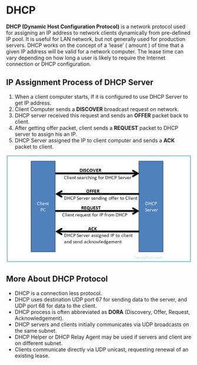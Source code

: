 # DHCP

**DHCP (Dynamic Host Configuration Protocol)** is a network protocol used for assigning an IP address to network clients dynamically from pre-defined IP pool. It is useful for LAN network, but not generally used for production servers. DHCP works on the concept of a ‘lease’ ( amount ) of time that a given IP address will be valid for a network computer. The lease time can vary depending on how long a user is likely to require the Internet connection or DHCP configuration.

## IP Assignment Process of DHCP Server

1. When a client computer starts, If it is configured to use DHCP Server to get IP address.
2. Client Computer sends a **DISCOVER** broadcast request on network.
3. DHCP server received this request and sends an **OFFER** packet back to client.
4. After getting offer packet, client sends a **REQUEST** packet to DHCP server to assign his an IP.
5. DHCP Server assigned the IP to client computer and sends a **ACK** packet to client.



![DHCP](./img/dhcp.png)



## More About DHCP Protocol

- DHCP is a connection less protocol.
- DHCP uses destination UDP port 67 for sending data to the server, and UDP port 68 for data to the client.
- DHCP process is often abbreviated as **DORA** (Discovery, Offer, Request, Acknowledgement).
- DHCP servers and clients initially communicates via UDP broadcasts on the same subnet.
- DHCP Helper or DHCP Relay Agent may be used if servers and client are on different subnet.
- Clients communicate directly via UDP unicast, requesting renewal of an existing lease.